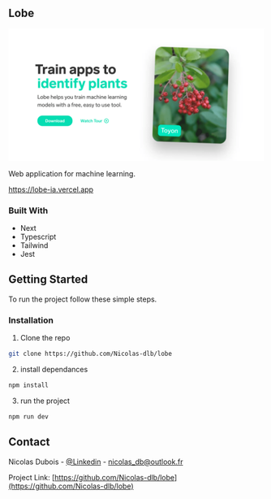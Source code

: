 <!-- ABOUT THE PROJECT -->

## Lobe

<a href="https://lobe-ia.vercel.app" markdown="1">
<img src="./public/assets/preview.png" alt=“preview” width="600px" >
</a>

Web application for machine learning.

https://lobe-ia.vercel.app

### Built With

- Next
- Typescript
- Tailwind
- Jest

<!-- GETTING STARTED -->

## Getting Started

To run the project follow these simple steps.

### Installation

1. Clone the repo

```sh
git clone https://github.com/Nicolas-dlb/lobe
```

2. install dependances

```sh
npm install
```

3. run the project

```sh
npm run dev
```

<!-- CONTACT -->

## Contact

Nicolas Dubois - [@Linkedin](https://www.linkedin.com/in/nicolasdlb) - nicolas_db@outlook.fr

Project Link: [https://github.com/Nicolas-dlb/lobe](https://github.com/Nicolas-dlb/lobe)

<!-- MARKDOWN LINKS & IMAGES -->
<!-- https://www.markdownguide.org/basic-syntax/#reference-style-links -->

[linkedin-url]: https://www.linkedin.com/in/nicolasdlb
[preview]: ./public/assets/preview.png
